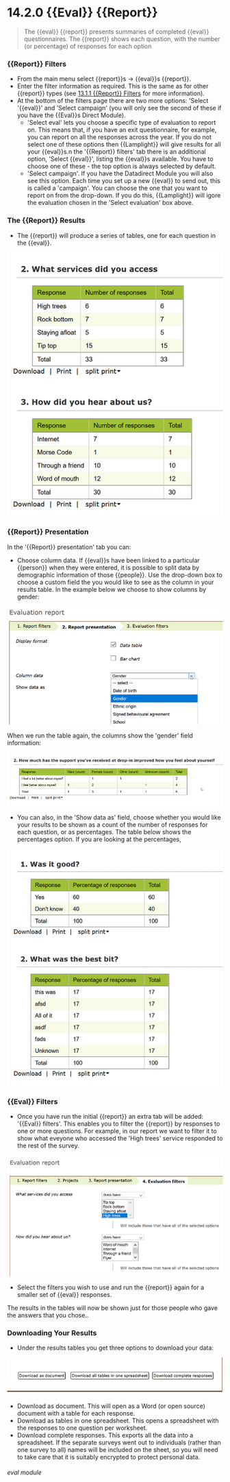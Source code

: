 # 14.2.0    {{Eval}} {{Report}}

> The {{eval}} {{report}} presents summaries of completed {{eval}} questionnaires. The {{report}} shows each question, with the number (or percentage) of responses for each option 

### {{Report}} Filters

- From the main menu select {{report}}s -> {{eval}}s {{report}}. 
- Enter the filter information as required. This is the same as for other {{report}} types (see [13.1.1 {{Report}} Filters](/help/index/p/13.1.1) for more information).
- At the bottom of the filters page there are two more options: 'Select '{{eval}}' and 'Select campaign' (you will only see the second of these if you have the {{Eval}}s Direct Module). 
  - 'Select eval' lets you choose a specific type of evaluation to report on. This means that, if you have an exit questionnaire, for example, you can report on all the responses across the year. If you do not select one of these options then {{Lamplight}} will give results for all your {{eval}}s.n the '{{Report}} filters' tab there is an additional option, 'Select {{eval}}', listing the {{eval}}s available. You have to choose one of these - the top option is always selected by default.
  - 'Select campaign'. If you have the Datadirect Module you will also see this option. Each time you set up a new {{eval}} to send out, this is called a 'campaign'. You can choose the one that you want to report on from the drop-down. If you do this, {{Lamplight}} will igore the evaluation chosen in the 'Select evaluation' box above.

### The {{Report}} Results

- The {{report}} will produce a series of tables, one for each question in the {{eval}}.

![{{Eval}}s {{report}} results](14.2.0a.png)

### {{Report}} Presentation

In the '{{Report}} presentation' tab you can:
- Choose column data. If {{eval}}s have been linked to a particular {{person}} when they were entered, it is possible to split data by demographic information of those {{people}}.  Use the drop-down box to choose a custom field the you would like to see as the column in your results table. In the example below we choose to show columns by gender: 

![{{Eval}}s {{report}} presentation](14.2.0d.png)

  When we run the table again, the columns show the 'gender' field information:
  
![{{Eval}}s column by gender](14.2.0e.png)

- You can also, in the 'Show data as' field, choose whether you would like your results to be shown as a count of the number of responses for each question, or as percentages. The table below shows the percentages option. If you are looking at the percentages, 

![{{Eval}}s showing percentages](14.2.0f.png)

### {{Eval}} Filters

- Once you have run the initial {{report}} an extra tab will be added: '{{Eval}} filters'. This enables you to filter the {{report}} by responses to one or more questions. For example, in our report we want to filter it to show what eveyone who accessed the 'High trees' service responded to the rest of the survey.  

![{{Eval}}s {{Report}} Filters](14.2.0b.png)

- Select the filters you wish to use and run the {{report}} again for a smaller set of {{eval}} responses. 

The results in the tables will now be shown just for those people who gave the answers that you chose.. 

### Downloading Your Results

- Under the results tables you get three options to download your data:

![{{Eval}} {{Report}} Download Options](14.2.0c.png)

  - Download as document. This will open as a Word (or open source) document with a table for each response.
  - Download as tables in one spreadsheet. This opens a spreadsheet with the responses to one question per worksheet.
  - Download complete responses. This exports all the data into a spreadsheet. If the separate surveys went out to individuals (rather than one survey to all) names will be included on the sheet, so you will need to take care that it is suitably encrypted to protect personal data.
 
###### eval module

